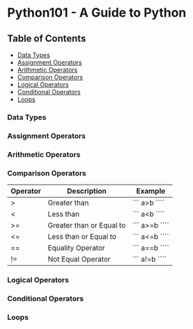 # Python101 - A Guide to Python

## Table of Contents

- [Data Types](https://github.com/Ladydiana/Python101#data-types)
- [Assignment Operators](https://github.com/Ladydiana/Python101#assignment-operators)
- [Arithmetic Operators](https://github.com/Ladydiana/Python101#arithmetic-operators)
- [Comparison Operators](https://github.com/Ladydiana/Python101#comparison-operators)
- [Logical Operators](https://github.com/Ladydiana/Python101#logical-operators)
- [Conditional Operators](https://github.com/Ladydiana/Python101#conditional-operators)
- [Loops](https://github.com/Ladydiana/Python101#loops)


### Data Types

### Assignment Operators

### Arithmetic Operators

### Comparison Operators

| Operator      | Description   			| 			Example			|
| ------------- | ------------------------ 	| --------------------------
|		>		| Greater than				|        ``` a>b ````		|
|		<		| Less than					|        ``` a<b ````		|
|		>=		| Greater than or Equal to 	|        ``` a>=b ````		|
|		<=		| Less than or Equal to 	|        ``` a<=b ````		|
|      == 		| Equality Operator  		|        ``` a==b ````		|
|      !=  		| Not Equal Operator  		|        ``` a!=b ````		|

### Logical Operators

### Conditional Operators

### Loops

